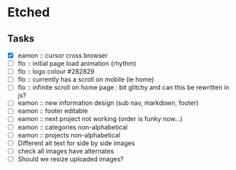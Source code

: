 # Etched


## Tasks
- [x] eamon :: cursor cross browser
- [ ] flo :: initial page load animation (rhythm)
- [ ] flo :: logo colour #282829
- [ ] flo :: currently has a scroll on mobile (ie home)
- [ ] flo :: infinite scroll on home page : bit glitchy and can this be rewritten in js?
- [ ] eamon :: new information design (sub nav, markdown, footer)
- [ ] eamon :: footer editable
- [ ] eamon :: next project not working (order is funky now...)
- [ ] eamon :: categories non-alphabetical
- [ ] eamon :: projects non-alphabetical
- [ ] Different alt text for side by side images
- [ ] check all images have alternates
- [ ] Should we resize uploaded images?
